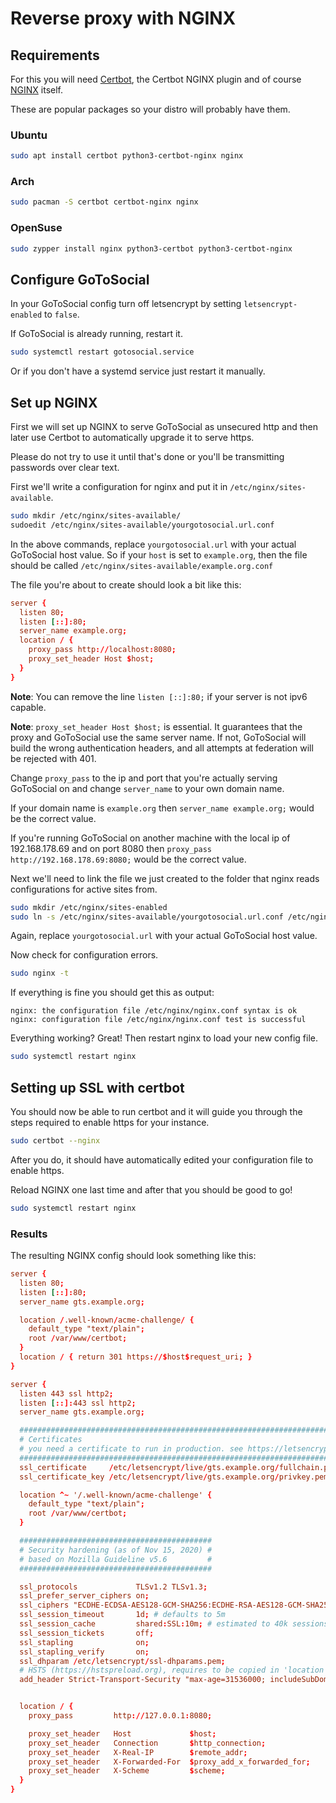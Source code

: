# Reverse proxy with NGINX

## Requirements

For this you will need [Certbot](https://certbot.eff.org/), the Certbot NGINX plugin and of course [NGINX](https://www.nginx.com/) itself.

These are popular packages so your distro will probably have them.

### Ubuntu

```bash
sudo apt install certbot python3-certbot-nginx nginx
```

### Arch

```bash
sudo pacman -S certbot certbot-nginx nginx
```

### OpenSuse

```bash
sudo zypper install nginx python3-certbot python3-certbot-nginx
```

## Configure GoToSocial

In your GoToSocial config turn off letsencrypt by setting `letsencrypt-enabled` to `false`.

If GoToSocial is already running, restart it.

```bash
sudo systemctl restart gotosocial.service
```

Or if you don't have a systemd service just restart it manually.

## Set up NGINX

First we will set up NGINX to serve GoToSocial as unsecured http and then later use Certbot to automatically upgrade it to serve https.

Please do not try to use it until that's done or you'll be transmitting passwords over clear text.

First we'll write a configuration for nginx and put it in `/etc/nginx/sites-available`.

```bash
sudo mkdir /etc/nginx/sites-available/
sudoedit /etc/nginx/sites-available/yourgotosocial.url.conf
```

In the above commands, replace `yourgotosocial.url` with your actual GoToSocial host value. So if your `host` is set to `example.org`, then the file should be called `/etc/nginx/sites-available/example.org.conf`

The file you're about to create should look a bit like this:

```nginx.conf
server {
  listen 80;
  listen [::]:80;
  server_name example.org;
  location / {
    proxy_pass http://localhost:8080;
    proxy_set_header Host $host;
  }
}
```

**Note**: You can remove the line `listen [::]:80;` if your server is not ipv6 capable.

**Note**: `proxy_set_header Host $host;` is essential. It guarantees that the proxy and GoToSocial use the same server name. If not, GoToSocial will build the wrong authentication headers, and all attempts at federation will be rejected with 401.

Change `proxy_pass` to the ip and port that you're actually serving GoToSocial on and change `server_name` to your own domain name.

If your domain name is `example.org` then `server_name example.org;` would be the correct value.

If you're running GoToSocial on another machine with the local ip of 192.168.178.69 and on port 8080 then `proxy_pass http://192.168.178.69:8080;` would be the correct value.

Next we'll need to link the file we just created to the folder that nginx reads configurations for active sites from.

```bash
sudo mkdir /etc/nginx/sites-enabled
sudo ln -s /etc/nginx/sites-available/yourgotosocial.url.conf /etc/nginx/sites-enabled/
```

Again, replace `yourgotosocial.url` with your actual GoToSocial host value.

Now check for configuration errors.

```bash
sudo nginx -t
```

If everything is fine you should get this as output:

```text
nginx: the configuration file /etc/nginx/nginx.conf syntax is ok
nginx: configuration file /etc/nginx/nginx.conf test is successful
```

Everything working? Great! Then restart nginx to load your new config file.

```bash
sudo systemctl restart nginx
```

## Setting up SSL with certbot

You should now be able to run certbot and it will guide you through the steps required to enable https for your instance.

```bash
sudo certbot --nginx
```

After you do, it should have automatically edited your configuration file to enable https.

Reload NGINX one last time and after that you should be good to go!

```bash
sudo systemctl restart nginx
```

### Results

The resulting NGINX config should look something like this:

```nginx.conf
server {
  listen 80;
  listen [::]:80;
  server_name gts.example.org;

  location /.well-known/acme-challenge/ {
    default_type "text/plain";
    root /var/www/certbot;
  }
  location / { return 301 https://$host$request_uri; }
}

server {
  listen 443 ssl http2;
  listen [::]:443 ssl http2;
  server_name gts.example.org;

  #############################################################################
  # Certificates                                                              #
  # you need a certificate to run in production. see https://letsencrypt.org/ #
  #############################################################################
  ssl_certificate     /etc/letsencrypt/live/gts.example.org/fullchain.pem;
  ssl_certificate_key /etc/letsencrypt/live/gts.example.org/privkey.pem;

  location ^~ '/.well-known/acme-challenge' {
    default_type "text/plain";
    root /var/www/certbot;
  }

  ###########################################
  # Security hardening (as of Nov 15, 2020) #
  # based on Mozilla Guideline v5.6         #
  ###########################################

  ssl_protocols             TLSv1.2 TLSv1.3;
  ssl_prefer_server_ciphers on;
  ssl_ciphers "ECDHE-ECDSA-AES128-GCM-SHA256:ECDHE-RSA-AES128-GCM-SHA256:ECDHE-ECDSA-AES256-GCM-SHA384:ECDHE-RSA-AES256-GCM-SHA384:ECDHE-ECDSA-CHACHA20-POLY1305:ECDHE-RSA-CHACHA20-POLY1305";
  ssl_session_timeout       1d; # defaults to 5m
  ssl_session_cache         shared:SSL:10m; # estimated to 40k sessions
  ssl_session_tickets       off;
  ssl_stapling              on;
  ssl_stapling_verify       on;
  ssl_dhparam /etc/letsencrypt/ssl-dhparams.pem;
  # HSTS (https://hstspreload.org), requires to be copied in 'location' sections that have add_header directives
  add_header Strict-Transport-Security "max-age=31536000; includeSubDomains; preload";


  location / {
    proxy_pass         http://127.0.0.1:8080;

    proxy_set_header   Host             $host;
    proxy_set_header   Connection       $http_connection;
    proxy_set_header   X-Real-IP        $remote_addr;
    proxy_set_header   X-Forwarded-For  $proxy_add_x_forwarded_for;
    proxy_set_header   X-Scheme         $scheme;
  }
}
```
